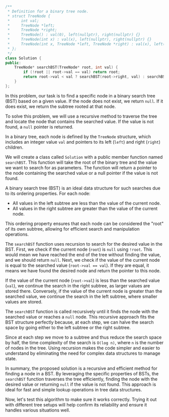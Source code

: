 ```cpp
/**
 * Definition for a binary tree node.
 * struct TreeNode {
 *     int val;
 *     TreeNode *left;
 *     TreeNode *right;
 *     TreeNode() : val(0), left(nullptr), right(nullptr) {}
 *     TreeNode(int x) : val(x), left(nullptr), right(nullptr) {}
 *     TreeNode(int x, TreeNode *left, TreeNode *right) : val(x), left(left), right(right) {}
 * };
 */
class Solution {
public:
    TreeNode* searchBST(TreeNode* root, int val) {
        if (!root || root->val == val) return root;
        return root->val < val ? searchBST(root->right, val) : searchBST(root->left, val);
    }
};

```

In this problem, our task is to find a specific node in a binary search tree (BST) based on a given value. If the node does not exist, we return `null`. If it does exist, we return the subtree rooted at that node.

To solve this problem, we will use a recursive method to traverse the tree and locate the node that contains the searched value. If the value is not found, a `null` pointer is returned.

In a binary tree, each node is defined by the `TreeNode` structure, which includes an integer value `val` and pointers to its left (`left`) and right (`right`) children.

We will create a class called `Solution` with a public member function named `searchBST`. This function will take the root of the binary tree and the value we want to search for as parameters. The function will return a pointer to the node containing the searched value or a null pointer if the value is not found.

A binary search tree (BST) is an ideal data structure for such searches due to its ordering properties. For each node:
- All values in the left subtree are less than the value of the current node.
- All values in the right subtree are greater than the value of the current node.

This ordering property ensures that each node can be considered the "root" of its own subtree, allowing for efficient search and manipulation operations.

The `searchBST` function uses recursion to search for the desired value in the BST. First, we check if the current node (`root`) is `null` using `!root`. This would mean we have reached the end of the tree without finding the value, and we should return `null`. Next, we check if the value of the current node is equal to the searched value (`root->val == val`). If they are equal, it means we have found the desired node and return the pointer to this node.

If the value of the current node (`root->val`) is less than the searched value (`val`), we continue the search in the right subtree, as larger values are stored there. Conversely, if the value of the current node is greater than the searched value, we continue the search in the left subtree, where smaller values are stored.

The `searchBST` function is called recursively until it finds the node with the searched value or reaches a `null` node. This recursive approach fits the BST structure perfectly because, at each step, we can halve the search space by going either to the left subtree or the right subtree.

Since at each step we move to a subtree and thus reduce the search space by half, the time complexity of the search is `O(log n)`, where `n` is the number of nodes in the tree. Using recursion makes the code simpler and easier to understand by eliminating the need for complex data structures to manage state.

In summary, the proposed solution is a recursive and efficient method for finding a node in a BST. By leveraging the specific properties of BSTs, the `searchBST` function traverses the tree efficiently, finding the node with the desired value or returning `null` if the value is not found. This approach is ideal for fast and simple lookup operations in tree data structures.

Now, let's test this algorithm to make sure it works correctly. Trying it out with different tree setups will help confirm its reliability and ensure it handles various situations well.